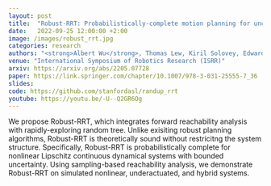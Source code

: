 ```yaml
---
layout: post
title:  "Robust-RRT: Probabilistically-complete motion planning for uncertain nonlinear systems"
date:   2022-09-25 12:00:00 +2:00
image: /images/robust_rrt.jpg
categories: research
authors: "<strong>Albert Wu</strong>, Thomas Lew, Kiril Solovey, Edward Schmerling, Marco Pavone"
venue: "International Symposium of Robotics Research (ISRR)"
arxiv: https://arxiv.org/abs/2205.07728
paper: https://link.springer.com/chapter/10.1007/978-3-031-25555-7_36
slides:
code: https://github.com/stanfordasl/randup_rrt
youtube: https://youtu.be/-U--Q2GR6Og
---
```

We propose Robust-RRT, which integrates forward reachability analysis with rapidly-exploring random tree. Unlike exisiting robust planning algorithms, Robust-RRT is theoretically sound without restricitng the system structure. Specifically, Robust-RRT is probabilistically complete for nonlinear Lipschitz continuous dynamical systems with bounded uncertainty. Using sampling-based reachability analysis, we demonstrate Robust-RRT on simulated nonlinear, underactuated, and hybrid systems.